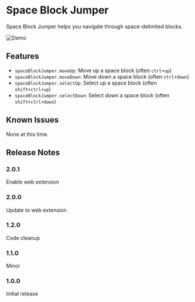 # Space Block Jumper

Space Block Jumper helps you navigate through space-delimited blocks.

![Demo](./demo.gif?raw=true "Demo")

## Features

- `spaceBlockJumper.moveUp`: Move up a space block (often `ctrl+up`)
- `spaceBlockJumper.moveDown`: Move down a space block (often `ctrl+down`)
- `spaceBlockJumper.selectUp`: Select up a space block (often `shift+ctrl+up`)
- `spaceBlockJumper.selectDown`: Select down a space block (often `shift+ctrl+down`)

## Known Issues

None at this time.

## Release Notes

### 2.0.1

Enable web extension

### 2.0.0

Update to web extension

### 1.2.0

Code cleanup

### 1.1.0

Minor

### 1.0.0

Initial release
